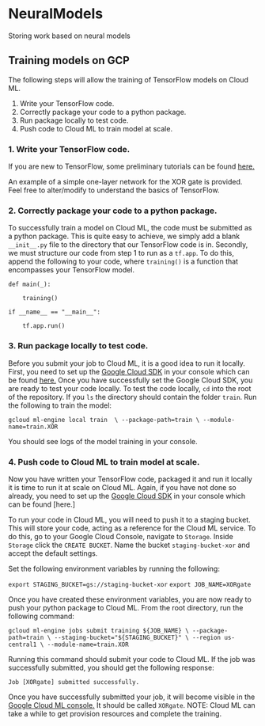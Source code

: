 # NeuralModels
Storing work based on neural models


## Training models on GCP
The following steps will allow the training of TensorFlow models on Cloud ML. 
1. Write your TensorFlow code. 
2. Correctly package your code to a python package. 
3. Run package locally to test code.
4. Push code to Cloud ML to train model at scale.

### 1. Write your TensorFlow code. 
If you are new to TensorFlow, some preliminary tutorials can be found [here.](https://www.tensorflow.org/get_started/get_started) 

An example of a simple one-layer network for the XOR gate is provided. Feel free to alter/modify to understand the basics of TensorFlow. 

### 2. Correctly package your code to a python package.
To successfully train a model on Cloud ML, the code must be submitted as a python package. This is quite easy to achieve, we simply add a blank `__init__.py` file to the directory that our TensorFlow code is in. Secondly, we must structure our code from step 1 to run as a `tf.app`. To do this, append the following to your code, where `training()` is a function that encompasses your TensorFlow model. 

`def main(_):`

`    training()`

` if __name__ == "__main__": `

`    tf.app.run()`

### 3. Run package locally to test code.
Before you submit your job to Cloud ML, it is a good idea to run it locally. First, you need to set up the [Google Cloud SDK](https://cloud.google.com/ml-engine/docs/quickstarts/command-line) in your console which can be found [here.](https://cloud.google.com/ml-engine/docs/quickstarts/command-line) Once you have successfully set the Google Cloud SDK, you are ready to test your code locally. To test the code locally, `cd` into the root of the repository. If you `ls` the directory should contain the folder `train`. Run the following to train the model:

`gcloud ml-engine local train  \
--package-path=train \
--module-name=train.XOR`

You should see logs of the model training in your console.

### 4. Push code to Cloud ML to train model at scale.
Now you have written your TensorFlow code, packaged it and run it locally it is time to run it at scale on Cloud ML. 
Again, if you have not done so already, you need to set up the [Google Cloud SDK](https://cloud.google.com/ml-engine/docs/quickstarts/command-line) in your console which can be found [here.] 

To run your code in Cloud ML, you will need to push it to a staging bucket. This will store your code, acting as a reference for the Cloud ML service. To do this, go to your Google Cloud Console, navigate to `Storage`. Inside `Storage` click the `CREATE BUCKET`. Name the bucket `staging-bucket-xor` and accept the default settings. 

Set the following environment variables by running the following:

`export STAGING_BUCKET=gs://staging-bucket-xor`
`export JOB_NAME=XORgate`

Once you have created these environment variables, you are now ready to push your python package to Cloud ML. From the root directory, run the following command:

`gcloud ml-engine jobs submit training ${JOB_NAME} \
--package-path=train \
--staging-bucket="${STAGING_BUCKET}" \
--region us-central1 \
--module-name=train.XOR`

Running this command should submit your code to Cloud ML. If the job was successfully submitted, you should get the following response:

`Job [XORgate] submitted successfully.`


Once you have successfully submitted your job, it will become visible in the [Google Cloud ML console.](https://console.cloud.google.com/mlengine) It should be called `XORgate`. NOTE: Cloud ML can take a while to get provision resources and complete the training. 
